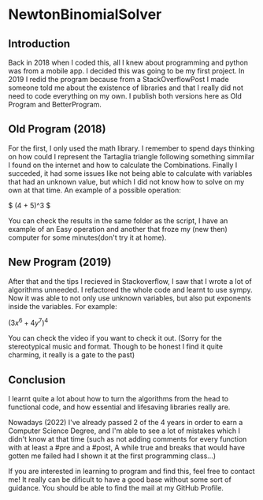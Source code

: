 # NewtonBinomialSolver
## Introduction
Back in 2018 when I coded this, all I knew about programming and python was from a mobile app. I decided this was going to be my first project. In 2019 I redid the program because from a StackOverflowPost I made someone told me about the existence of libraries and that I really did not need to code everything on my own. I publish both versions here as Old Program and BetterProgram.

## Old Program (2018)
For the first, I only used the math library. I remember to spend days thinking on how could I represent the Tartaglia triangle following something simmilar I found on the internet and how to calculate the Combinations. Finally I succeded, it had some issues like not being able to calculate with variables that had an unknown value, but which I did not know how to solve on my own at that time. An example of a possible operation:

$ (4 + 5)^3 $

You can check the results in the same folder as the script, I have an example of an Easy operation and another that froze my (new then) computer for some minutes(don't try it at home).

## New Program (2019)
After that and the tips I recieved in Stackoverflow, I saw that I wrote a lot of algorithms unneeded. I refactored the whole code and learnt to use sympy. Now it was able to not only use unknown variables, but also put exponents inside the variables. For example: 

$({3x}^6 + {4y}^7)^4$

You can check the video if you want to check it out. (Sorry for the stereotypical music and format. Though to be honest I find it quite charming, it really is a gate to the past)

## Conclusion
I learnt quite a lot about how to turn the algorithms from the head to functional code, and how essential and lifesaving libraries really are.

Nowadays (2022) I've already passed 2 of the 4 years in order to earn a Computer Science Degree, and I'm able to see a lot of mistakes which I didn't know at that time (such as not adding comments for every function with at least a #pre and a #post, A while true and breaks that would have gotten me failed had I shown it at the first programming class...)

If you are interested in learning to program and find this, feel free to contact me! It really can be dificult to have a good base without some sort of guidance. You should be able to find the mail at my GitHub Profile.

